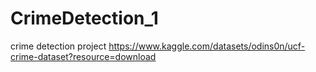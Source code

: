 # CrimeDetection_1
crime detection project
https://www.kaggle.com/datasets/odins0n/ucf-crime-dataset?resource=download
